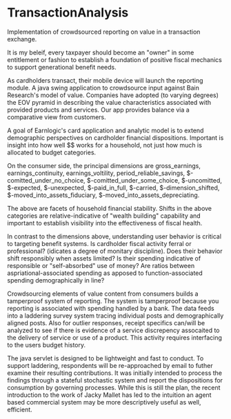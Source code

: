 # TransactionAnalysis
Implementation of crowdsourced reporting on value in a transaction exchange.

It is my beleif, every taxpayer should become an "owner"  in some entitlement or fashion to establish a foundation of positive fiscal mechanics to support generational benefit needs.

As cardholders transact, their mobile device will launch the reporting module. A java swing application to crowdsource input against Bain Research's model of value.  Companies have adopted (to varying degrees) the EOV pyramid in describing the value characteristics associated with provided products and services.  Our app provides balance via a comparative view from customers. 

A goal of Earnlogic's card application and analytic model is to extend demographic perspectives on cardholder financial dispositions.  Important is insight into how well $$ works for a household, not just how much is allocated to budget categories.

On the consumer side, the principal dimensions are gross_earnings, earnings_continuity, earnings_voltility, period_reliable_savings, $-comitted_under_no_choice, $-comitted_under_some_choice, $-uncomitted, $-expected, $-unexpected, $-paid_in_full, $-carried, $-dimension_shifted, $-moved_into_assets_fiduciary, $-moved_into_assets_depreciating.

The above are facets of household financial stability.  Shifts in the above categories are relative-indicative of "wealth building" capability and important to establish visibility into the effectiveness of fiscal health.  

In contrast to the dimensions above, understanding user behavior is critical to targeting benefit systems.  Is cardholder fiscal activity ferral or professional? (idicates a degree of monitary discipline).  Does their behavior shift responsibly when assets limited? Is their spending indicative of responsible or "self-absorbed" use of money?  Are ratios between aspriational-associated spending as apposed to function-associated spending demographically in line?

Crowdsourcing elements of value content from consumers builds a tamperproof system of reporting.  The system is tamperproof because you reporting is associated with spending handled by a bank.  The data feeds into a laddering survey system tracing individual posts and demographically aligned posts.  Also for outlier responses, receipt specifics can/will be analyzed to see if there is evidence of a service discrepency assocaited to the delivery of service or use of a product.  This activity requires interfacing to the users budget history.

The java servlet is designed to be lightweight and fast to conduct.  To support laddering, respondents will be re-approached by email to futher examine their resulting contributions. It was initially intended to process the findings through a stateful stochastic system and report the dispositions for consumption by governing processes. While this is still the plan, the recent introduction to the work of Jacky Mallet has led to the intuition an agent based commercial system may be more descriptively useful as well, efficient.

